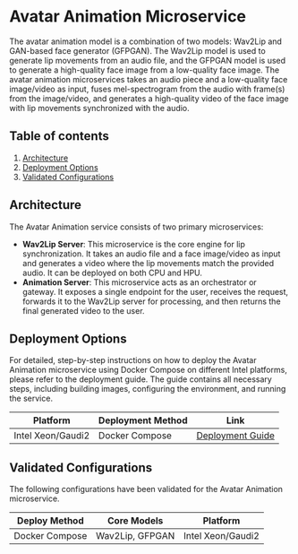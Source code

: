 # Avatar Animation Microservice

The avatar animation model is a combination of two models: Wav2Lip and GAN-based face generator (GFPGAN). The Wav2Lip model is used to generate lip movements from an audio file, and the GFPGAN model is used to generate a high-quality face image from a low-quality face image. The avatar animation microservices takes an audio piece and a low-quality face image/video as input, fuses mel-spectrogram from the audio with frame(s) from the image/video, and generates a high-quality video of the face image with lip movements synchronized with the audio.

## Table of contents

1. [Architecture](#architecture)
2. [Deployment Options](#deployment-options)
3. [Validated Configurations](#validated-configurations)

## Architecture

The Avatar Animation service consists of two primary microservices:

- **Wav2Lip Server**: This microservice is the core engine for lip synchronization. It takes an audio file and a face image/video as input and generates a video where the lip movements match the provided audio. It can be deployed on both CPU and HPU.
- **Animation Server**: This microservice acts as an orchestrator or gateway. It exposes a single endpoint for the user, receives the request, forwards it to the Wav2Lip server for processing, and then returns the final generated video to the user.



## Deployment Options

For detailed, step-by-step instructions on how to deploy the Avatar Animation microservice using Docker Compose on different Intel platforms, please refer to the deployment guide. The guide contains all necessary steps, including building images, configuring the environment, and running the service.

| Platform     | Deployment Method | Link                                                              |
|--------------|-------------------|-------------------------------------------------------------------|
| Intel Xeon/Gaudi2   | Docker Compose    | [Deployment Guide](../deployment/docker_compose/README.md)         |


## Validated Configurations

The following configurations have been validated for the Avatar Animation microservice.

| **Deploy Method** | **Core Models** | **Platform** |
|-------------------|-----------------|--------------|
| Docker Compose    | Wav2Lip, GFPGAN | Intel Xeon/Gaudi2   |
